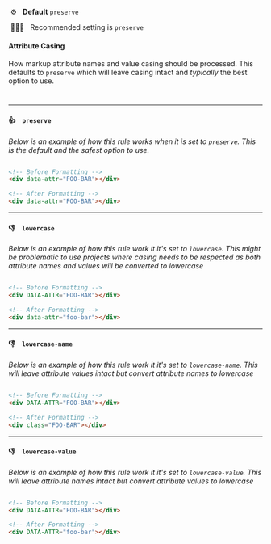 &nbsp;⚙️&nbsp;&nbsp;&nbsp;**Default** `preserve`

&nbsp;💁🏽‍♀️&nbsp;&nbsp;&nbsp;Recommended setting is `preserve`

#### Attribute Casing

How markup attribute names and value casing should be processed. This defaults to `preserve` which will leave casing intact and _typically_ the best option to use.

#

---


#### 👍 &nbsp;&nbsp; `preserve`

_Below is an example of how this rule works when it is set to `preserve`. This is the default and the safest option to use._

```html

<!-- Before Formatting -->
<div data-attr="FOO-BAR"></div>

<!-- After Formatting -->
<div data-attr="FOO-BAR"></div>


```

---

#### 👎 &nbsp;&nbsp; `lowercase`

_Below is an example of how this rule work it it's set to `lowercase`. This might be problematic to use projects where casing needs to be respected as both attribute names and values will be converted to lowercase_

```html

<!-- Before Formatting -->
<div DATA-ATTR="FOO-BAR"></div>

<!-- After Formatting -->
<div data-attr="foo-bar"></div>


```

---

#### 👎 &nbsp;&nbsp; `lowercase-name`

_Below is an example of how this rule work it it's set to `lowercase-name`. This will leave attribute values intact but convert attribute names to lowercase_

```html

<!-- Before Formatting -->
<div DATA-ATTR="FOO-BAR"></div>

<!-- After Formatting -->
<div class="FOO-BAR"></div>


```

---

#### 👎 &nbsp;&nbsp; `lowercase-value`

_Below is an example of how this rule work it it's set to `lowercase-value`. This will leave attribute names intact but convert attribute values to lowercase_

```html

<!-- Before Formatting -->
<div DATA-ATTR="FOO-BAR"></div>

<!-- After Formatting -->
<div DATA-ATTR="foo-bar"></div>


```

